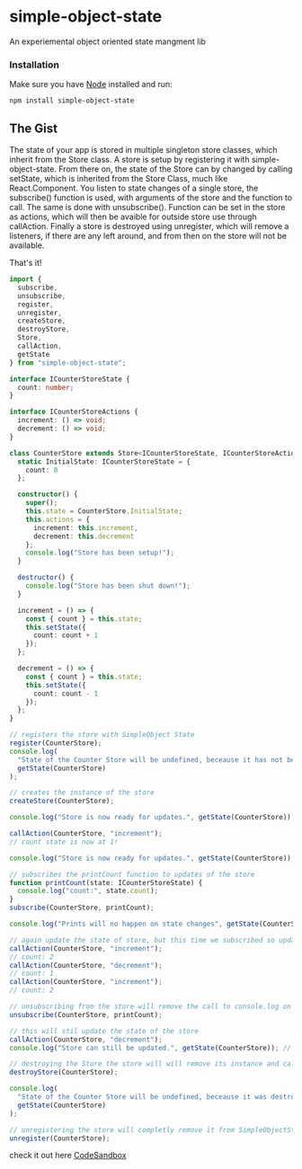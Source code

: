 # simple-object-state

An experiemental object oriented state mangment lib


### Installation

Make sure you have [Node](https://nodejs.org/)
installed and run:

    npm install simple-object-state
    
## The Gist

The state of your app is stored in multiple singleton store classes, which inherit from the Store class.  A store is setup by registering it with simple-object-state.  From there on, the state of the Store can by changed by calling setState, which is inherited from the Store Class, much like React.Component.  You listen to state changes of a single store, the subscribe() function is used, with arguments of the store and the function to call.  The same is done with unsubscribe(). Function can be set in the store as actions, which will then be avaible for outside store use through callAction. Finally a store is destroyed using unregister, which will remove a listeners, if there are any left around, and from then on the store will not be available.  


That's it!

```ts
import {
  subscribe,
  unsubscribe,
  register,
  unregister,
  createStore,
  destroyStore,
  Store,
  callAction,
  getState
} from "simple-object-state";

interface ICounterStoreState {
  count: number;
}

interface ICounterStoreActions {
  increment: () => void;
  decrement: () => void;
}

class CounterStore extends Store<ICounterStoreState, ICounterStoreActions> {
  static InitialState: ICounterStoreState = {
    count: 0
  };

  constructor() {
    super();
    this.state = CounterStore.InitialState;
    this.actions = {
      increment: this.increment,
      decrement: this.decrement
    };
    console.log("Store has been setup!");
  }

  destructor() {
    console.log("Store has been shut down!");
  }

  increment = () => {
    const { count } = this.state;
    this.setState({
      count: count + 1
    });
  };

  decrement = () => {
    const { count } = this.state;
    this.setState({
      count: count - 1
    });
  };
}

// registers the store with SimpleObject State
register(CounterStore);
console.log(
  "State of the Counter Store will be undefined, beceause it has not been created yet",
  getState(CounterStore)
);

// creates the instance of the store
createStore(CounterStore);

console.log("Store is now ready for updates.", getState(CounterStore));

callAction(CounterStore, "increment");
// count state is now at 1!

console.log("Store is now ready for updates.", getState(CounterStore));

// subscribes the printCount function to updates of the store
function printCount(state: ICounterStoreState) {
  console.log("count:", state.count);
}
subscribe(CounterStore, printCount);

console.log("Prints will no happen on state changes", getState(CounterStore));

// again update the state of store, but this time we subscribed so updates will be printed to the console
callAction(CounterStore, "increment");
// count: 2
callAction(CounterStore, "decrement");
// count: 1
callAction(CounterStore, "increment");
// count: 2

// unsubscribing from the store will remove the call to console.log on store updates, but still update the state
unsubscribe(CounterStore, printCount);

// this will stil update the state of the store
callAction(CounterStore, "decrement");
console.log("Store can still be updated.", getState(CounterStore)); // state will be 1

// destroying the Store the store will will remove its instance and call destructor() and destory the state of the store
destroyStore(CounterStore);

console.log(
  "State of the Counter Store will be undefined, beceause it was destroyed",
  getState(CounterStore)
);

// unregistering the store will completly remove it from SimpleObjectState
unregister(CounterStore);

```

check it out here [CodeSandbox](https://codesandbox.io/s/simple-object-state-just-js-example-itc61)
